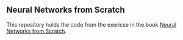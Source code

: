 ## Neural Networks from Scratch

This repository holds the code from the exericse in the book [Neural Networks from Scratch](https://nnfs.io/).
